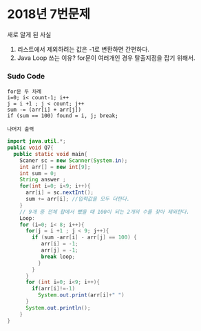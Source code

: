 # 2018년 7번문제 

새로 알게 된 사실 
1. 리스트에서 제외하려는 값은 -1로 변환하면 간편하다.
2.  Java Loop 쓰는 이유? for문이 여러개인 경우 탈출지점을 잡기 위해서.

### Sudo Code
```
for문 두 차례
i=0; i< count-1; i++
j = i +1 ; j < count; j++
sum -= (arr[i] + arr[j])
if (sum == 100) found = i, j; break;

나머지 출력
```

```java 
import java.util.*;
public void Q7{
  public static void main{
    Scaner sc = new Scanner(System.in);
    int arr[] = new int[9];
    int sum = 0;
    String answer ;
    for(int i=0; i<9; i++){
      arr[i] = sc.nextInt();
      sum += arr[i]; //입력값을 모두 더한다.
    }
    // 9개 중 전체 합에서 뺐을 때 100이 되는 2개의 수를 찾아 제외한다.
    Loop:
    for (i=0; i< 8; i++){
      for(j = i +1 ; j < 9; j++){
        if (sum -arr[i] - arr[j] == 100) {
           arr[i] = -1;
           arr[j] = -1;
           break loop;
          }
        }
      }
      for (int i=0; i<9; i++){
        if(arr[i]!=-1)
          System.out.print(arr[i]+" ")
      }
      System.out.println();
    }
}
```
